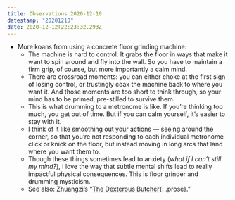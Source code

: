 ```yaml
---
title: Observations 2020-12-10
datestamp: "20201210"
date: 2020-12-12T22:23:32.293Z
---
```

- More koans from using a concrete floor grinding machine:
	- The machine is hard to control. It grabs the floor in ways that make it want to spin around and fly into the wall. So you have to maintain a firm grip, of course, but more importantly a calm mind.
	- There are crossroad moments: you can either choke at the first sign of losing control, or trustingly coax the machine back to where you want it. And those moments are too short to think through, so your mind has to be primed, pre-stilled to survive them.
	- This is what drumming to a metronome is like. If you’re thinking too much, you get out of time. But if you can calm yourself, it’s easier to stay with it.
	- I think of it like smoothing out your actions — seeing around the corner, so that you’re not responding to each individual metronome click or knick on the floor, but instead moving in long arcs that land where you want them to.
	- Though these things sometimes lead to anxiety (*what if I can’t still my mind?*), I love the way that subtle mental shifts lead to really impactful physical consequences. This is floor grinder and drumming mysticism.
	- See also: Zhuangzi’s “[The Dexterous Butcher](http://www.bopsecrets.org/gateway/passages/chuang-tzu.htm){: .prose}.”